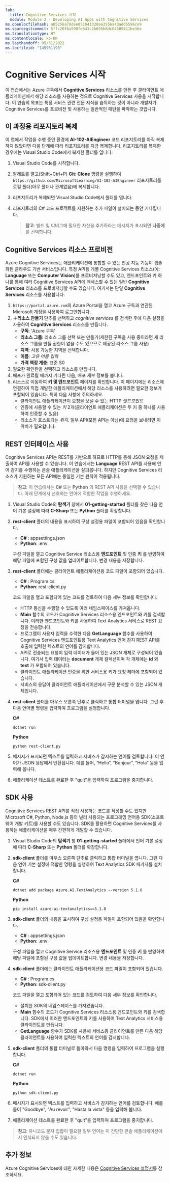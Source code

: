 ```yaml
---
lab:
  title: Cognitive Services 시작
  module: Module 2 - Developing AI Apps with Cognitive Services
ms.openlocfilehash: a05256a78dee051041320aa3556a43add5596ce9
ms.sourcegitcommit: 5ffc20f6a590fe643c2b695b8dc04589411be36e
ms.translationtype: HT
ms.contentlocale: ko-KR
ms.lasthandoff: 05/31/2022
ms.locfileid: "145951193"
---
```

# <a name="get-started-with-cognitive-services"></a>Cognitive Services 시작

이 연습에서는 Azure 구독에서 **Cognitive Services** 리소스를 만든 후 클라이언트 애플리케이션에서 해당 리소스를 사용하는 것으로 Cognitive Services 사용을 시작합니다. 이 연습의 목표는 특정 서비스 관련 전문 지식을 습득하는 것이 아니라 개발자가 Cognitive Services를 프로비전 및 사용하는 일반적인 패턴을 파악하는 것입니다.

## <a name="clone-the-repository-for-this-course"></a>이 과정용 리포지토리 복제

이 랩에서 작업을 수행 중인 환경에 **AI-102-AIEngineer** 코드 리포지토리를 아직 복제하지 않았다면 다음 단계에 따라 리포지토리를 지금 복제합니다. 리포지토리를 복제한 경우에는 Visual Studio Code에서 복제한 폴더를 엽니다.

1. Visual Studio Code를 시작합니다.
2. 팔레트를 열고(Shift+Ctrl+P) **Git: Clone** 명령을 실행하여 `https://github.com/MicrosoftLearning/AI-102-AIEngineer` 리포지토리를 로컬 폴더(아무 폴더나 관계없음)에 복제합니다.
3. 리포지토리가 복제되면 Visual Studio Code에서 폴더를 엽니다.
4. 리포지토리의 C# 코드 프로젝트를 지원하는 추가 파일이 설치되는 동안 기다립니다.

    > **참고**: 빌드 및 디버그에 필요한 자산을 추가하라는 메시지가 표시되면 **나중에** 를 선택합니다.

## <a name="provision-a-cognitive-services-resource"></a>Cognitive Services 리소스 프로비전

Azure Cognitive Services는 애플리케이션에 통합할 수 있는 인공 지능 기능이 캡슐화된 클라우드 기반 서비스입니다. 특정 API용 개별 Cognitive Services 리소스(예: **Language** 또는 **Computer Vision**)를 프로비저닝할 수도 있고, 엔드포인트와 키 하나를 통해 여러 Cognitive Services API에 액세스할 수 있는 일반 **Cognitive Services** 리소스를 프로비저닝할 수도 있습니다. 여기서는 단일 **Cognitive Services** 리소스를 사용합니다.

1. `https://portal.azure.com`의 Azure Portal을 열고 Azure 구독과 연관된 Microsoft 계정을 사용하여 로그인합니다.
2. **&#65291;리소스 만들기** 단추를 선택하고 *cognitive services* 를 검색한 후에 다음 설정을 사용하여 **Cognitive Services** 리소스를 만듭니다.
    - **구독**: ‘Azure 구독’
    - **리소스 그룹**: 리소스 그룹 선택 또는 만들기(제한된 구독을 사용 중이라면 새 리소스 그룹을 만들 권한이 없을 수도 있으므로 제공된 리소스 그룹 사용)
    - **지역**: 사용 가능한 지역을 선택합니다.
    - **이름**: *고유 이름 입력*
    - **가격 책정 계층**: 표준 S0
3. 필요한 확인란을 선택하고 리소스를 만듭니다.
4. 배포가 완료될 때까지 기다린 다음, 배포 세부 정보를 봅니다.
5. 리소스로 이동하여 **키 및 엔드포인트** 페이지를 확인합니다. 이 페이지에는 리소스에 연결하여 직접 개발한 애플리케이션에서 해당 리소스를 사용하려면 필요한 정보가 포함되어 있습니다. 특히 다음 사항에 주의하세요.
    - 클라이언트 애플리케이션이 요청을 보낼 수 있는 HTTP *엔드포인트*
    - 인증에 사용할 수 있는 *키* 2개(클라이언트 애플리케이션은 두 키 중 하나를 사용하여 인증할 수 있음)
    - 리소스가 호스트되는 *위치*. 일부 API(모든 API는 아님)에 요청을 보내려면 이 위치가 필요합니다.

## <a name="use-a-rest-interface"></a>REST 인터페이스 사용

Cognitive Services API는 REST를 기반으로 하므로 HTTP를 통해 JSON 요청을 제출하여 API를 사용할 수 있습니다. 이 연습에서는 **Language** REST API를 사용해 언어 감지를 수행하는 콘솔 애플리케이션을 살펴봅니다. 하지만 Cognitive Services 리소스가 지원하는 모든 API에는 동일한 기본 원칙이 적용됩니다.

> **참고**: 이 연습에서는 **C#** 또는 **Python** 의 REST API 사용을 선택할 수 있습니다. 아래 단계에서 선호하는 언어에 적합한 작업을 수행하세요.

1. Visual Studio Code의 **탐색기** 창에서 **01-getting-started** 폴더를 찾은 다음 언어 기본 설정에 따라 **C-Sharp** 또는 **Python** 폴더를 확장합니다.
2. **rest-client** 폴더의 내용을 표시하여 구성 설정용 파일이 포함되어 있음을 확인합니다.
    - **C#** : appsettings.json
    - **Python**: .env

    구성 파일을 열고 Cognitive Service 리소스용 **엔드포인트** 및 인증 **키** 를 반영하여 해당 파일에 포함된 구성 값을 업데이트합니다. 변경 내용을 저장합니다.
3. **rest-client** 폴더에는 클라이언트 애플리케이션용 코드 파일이 포함되어 있습니다.

    - **C#** : Program.cs
    - **Python**: rest-client.py

    코드 파일을 열고 포함되어 있는 코드를 검토하여 다음 세부 정보를 확인합니다.
    - HTTP 통신을 수행할 수 있도록 여러 네임스페이스를 가져옵니다.
    - **Main** 함수의 코드가 Cognitive Services 리소스용 엔드포인트와 키를 검색합니다. 이러한 엔드포인트와 키를 사용하여 Text Analytics 서비스로 REST 요청을 전송합니다.
    - 프로그램이 사용자 입력을 수락한 다음 **GetLanguage** 함수를 사용하여 Cognitive Services 엔드포인트용 Text Analytics 언어 감지 REST API를 호출해 입력한 텍스트의 언어를 감지합니다.
    - API로 전송되는 요청이 입력 데이터가 들어 있는 JSON 개체로 구성되어 있습니다. 여기서 입력 데이터는 **document** 개체 컬렉션이며 각 개체에는 **id** 와 **text** 가 포함되어 있습니다.
    - 클라이언트 애플리케이션 인증을 위한 서비스용 키가 요청 헤더에 포함되어 있습니다.
    - 서비스의 응답이 클라이언트 애플리케이션에서 구문 분석할 수 있는 JSON 개체입니다.
4. **rest-client** 폴더를 마우스 오른쪽 단추로 클릭하고 통합 터미널을 엽니다. 그런 후 다음 언어별 명령을 입력하여 프로그램을 실행합니다.

    **C#**

    ```
    dotnet run
    ```

    **Python**

    ```
    python rest-client.py
    ```

5. 메시지가 표시되면 텍스트를 입력하고 서비스가 감지하는 언어를 검토합니다. 이 언어가 JSON 응답에서 반환됩니다. 예를 들어, “Hello”, “Bonjour”, “Hola” 등을 입력해 봅니다.
6. 애플리케이션 테스트를 완료한 후 "quit"을 입력하여 프로그램을 중지합니다.

## <a name="use-an-sdk"></a>SDK 사용

Cognitive Services REST API를 직접 사용하는 코드를 작성할 수도 있지만 Microsoft C#, Python, Node.js 등의 널리 사용되는 프로그래밍 언어용 SDK(소프트웨어 개발 키트)를 사용할 수도 있습니다. SDK를 활용하면 Cognitive Services를 사용하는 애플리케이션을 매우 간편하게 개발할 수 있습니다.

1. Visual Studio Code의 **탐색기** 창 **01-getting-started** 폴더에서 언어 기본 설정에 따라 **C-Sharp** 또는 **Python** 폴더를 확장합니다.
2. **sdk-client** 폴더를 마우스 오른쪽 단추로 클릭하고 통합 터미널을 엽니다. 그런 다음 언어 기본 설정에 적합한 명령을 실행하여 Text Analytics SDK 패키지를 설치합니다.

    **C#**

    ```
    dotnet add package Azure.AI.TextAnalytics --version 5.1.0
    ```

    **Python**

    ```
    pip install azure-ai-textanalytics==5.1.0
    ```

3. **sdk-client** 폴더의 내용을 표시하여 구성 설정용 파일이 포함되어 있음을 확인합니다.
    - **C#** : appsettings.json
    - **Python**: .env

    구성 파일을 열고 Cognitive Service 리소스용 **엔드포인트** 및 인증 **키** 를 반영하여 해당 파일에 포함된 구성 값을 업데이트합니다. 변경 내용을 저장합니다.
    
4. **sdk-client** 폴더에는 클라이언트 애플리케이션용 코드 파일이 포함되어 있습니다.

    - **C#** : Program.cs
    - **Python**: sdk-client.py

    코드 파일을 열고 포함되어 있는 코드를 검토하여 다음 세부 정보를 확인합니다.
    - 설치한 SDK의 네임스페이스를 가져왔습니다.
    - **Main** 함수의 코드가 Cognitive Services 리소스용 엔드포인트와 키를 검색합니다. SDK에서 이러한 엔드포인트와 키를 사용하여 Text Analytics 서비스용 클라이언트를 만듭니다.
    - **GetLanguage** 함수가 SDK를 사용해 서비스용 클라이언트를 만든 다음 해당 클라이언트를 사용하여 입력한 텍스트의 언어를 감지합니다.
5. **sdk-client** 폴더의 통합 터미널로 돌아와서 다음 명령을 입력하여 프로그램을 실행합니다.

    **C#**

    ```
    dotnet run
    ```

    **Python**

    ```
    python sdk-client.py
    ```

6. 메시지가 표시되면 텍스트를 입력하고 서비스가 감지하는 언어를 검토합니다. 예를 들어 "Goodbye", "Au revoir", "Hasta la vista" 등을 입력해 봅니다.
7. 애플리케이션 테스트를 완료한 후 "quit"을 입력하여 프로그램을 중지합니다.

> **참고**: 유니코드 문자 집합이 필요한 일부 언어는 이 간단한 콘솔 애플리케이션에서 인식되지 않을 수도 있습니다.

## <a name="more-information"></a>추가 정보

Azure Cognitive Services에 대한 자세한 내용은 [Cognitive Services 설명서](https://docs.microsoft.com/azure/cognitive-services/what-are-cognitive-services)를 참조하세요.

